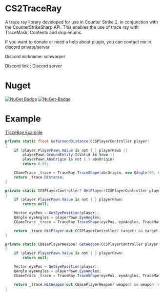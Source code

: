 # CS2TraceRay
A trace ray library developed for use in Counter Strike 2, in conjunction with the CounterStrikeSharp API. This enables the use of trace ray with TraceMask, Contents and skip enums.

If you want to donate or need a help about plugin, you can contact me in discord private/server

Discord nickname: schwarper

Discord link : Discord server

# Nuget
[![NuGet Badge](https://img.shields.io/nuget/v/CS2TraceRay)](https://www.nuget.org/packages/CS2TraceRay)
[![NuGet-Badge](https://img.shields.io/nuget/dt/CS2TraceRay)](https://www.nuget.org/packages/CS2TraceRay)

# Example
[TraceRay Example](https://github.com/schwarper/CS2TraceRay/blob/main/CS2TraceRayExample/CS2TraceRayExample.cs)
```csharp
private static float GetGroundDistance(CCSPlayerController player)
{
    if (player.PlayerPawn.Value is not { } playerPawn ||
        playerPawn.GroundEntity.IsValid is true ||
        playerPawn.AbsOrigin is not { } absOrigin)
        return 0.0f;

    CGameTrace _trace = TraceRay.TraceShape(absOrigin, new QAngle(90, 0, 0), TraceMask.MaskAll, Contents.Sky, 0);
    return _trace.Distance;
}

private static CCSPlayerController? GetPlayer(CCSPlayerController player)
{
    if (player.PlayerPawn.Value is not { } playerPawn)
        return null;

    Vector eyePos = GetEyePosition(player);
    QAngle eyeAngles = playerPawn.EyeAngles;
    CGameTrace _trace = TraceRay.TraceShape(eyePos, eyeAngles, TraceMask.MaskShot, Contents.Player, player);

    return _trace.HitPlayer(out CCSPlayerController? target) && target != null ? target : null;
}

private static CBasePlayerWeapon? GetWeapon(CCSPlayerController player)
{
    if (player.PlayerPawn.Value is not { } playerPawn)
        return null;

    Vector eyePos = GetEyePosition(player);
    QAngle eyeAngles = playerPawn.EyeAngles;
    CGameTrace _trace = TraceRay.TraceShape(eyePos, eyeAngles, TraceMask.MaskShot, Contents.CarriedWeapon, player);

    return _trace.HitWeapon(out CBasePlayerWeapon? weapon) && weapon != null ? weapon : null;
}
```
